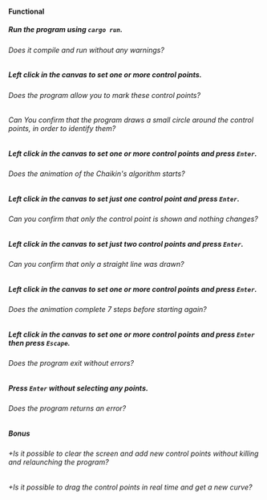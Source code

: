 #### Functional

##### Run the program using `cargo run`.

###### Does it compile and run without any warnings?

##### Left click in the canvas to set one or more control points.

###### Does the program allow you to mark these control points?

###### Can You confirm that the program draws a small circle around the control points, in order to identify them?

##### Left click in the canvas to set one or more control points and press `Enter`.

###### Does the animation of the Chaikin's algorithm starts?

##### Left click in the canvas to set just one control point and press `Enter`.

###### Can you confirm that only the control point is shown and nothing changes?

##### Left click in the canvas to set just two control points and press `Enter`.

###### Can you confirm that only a straight line was drawn?

##### Left click in the canvas to set one or more control points and press `Enter`.

###### Does the animation complete 7 steps before starting again?

##### Left click in the canvas to set one or more control points and press `Enter` then press `Escape`.

###### Does the program exit without errors?

##### Press `Enter` without selecting any points.

###### Does the program returns an error?

##### Bonus

###### +Is it possible to clear the screen and add new control points without killing and relaunching the program?

###### +Is it possible to drag the control points in real time and get a new curve?
